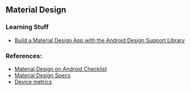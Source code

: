 ## Material Design

### Learning Stuff
- [Build a Material Design App with the Android Design Support Library](https://codelabs.developers.google.com/codelabs/material-design-style)

### References:
- [Material Design on Android Checklist
](http://android-developers.blogspot.com/2014/10/material-design-on-android-checklist.html)
- [Material Design Specs](https://www.google.com/design/spec/material-design/introduction.html)
- [Device metrics](https://design.google.com/devices/)

